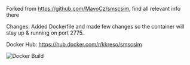 Forked from https://github.com/MavoCz/smscsim, find all relevant info there

Changes:
Added Dockerfile and made few changes so the container will stay up & running on port 2775.

Docker Hub: https://hub.docker.com/r/kkreso/smscsim

![Docker Build](https://img.shields.io/docker/cloud/build/kkreso/smscsim)
